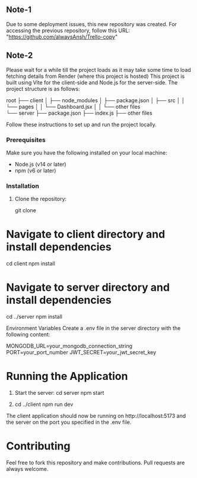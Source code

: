 

## Note-1
Due to some deployment issues, this new repository was created. For accessing the previous repository, follow this URL: "https://github.com/alwaysAnsh/Trello-copy"
## Note-2
Please wait for a while till the project loads as it may take some time to load fetching details from Render (where this project is hosted)
This project is built using Vite for the client-side and Node.js for the server-side. The project structure is as follows:

root
├── client
│ ├── node_modules
│ ├── package.json
│ ├── src
│ │ └── pages
│ │ └── Dashboard.jsx
│ │ └── other files    
└── server
├── package.json
├── index.js
├── other files

Follow these instructions to set up and run the project locally.

### Prerequisites

Make sure you have the following installed on your local machine:
- Node.js (v14 or later)
- npm (v6 or later)

### Installation

1. Clone the repository:

   git clone <repository-url>
 
# Navigate to client directory and install dependencies
cd client
npm install

# Navigate to server directory and install dependencies
cd ../server
npm install

Environment Variables
Create a .env file in the server directory with the following content:

MONGODB_URL=your_mongodb_connection_string
PORT=your_port_number
JWT_SECRET=your_jwt_secret_key

# Running the Application
1. Start the server:
   cd server
   npm start
   
3. cd ../client
    npm run dev

The client application should now be running on http://localhost:5173 and the server on the port you specified in the .env file.

# Contributing
Feel free to fork this repository and make contributions. Pull requests are always welcome.



